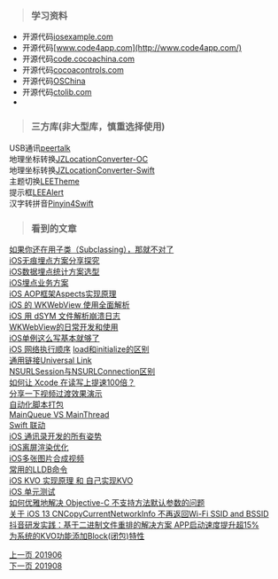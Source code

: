 > ### 学习资料

* 开源代码[iosexample.com](https://iosexample.com/)
* 开源代码[www.code4app.com](http://www.code4app.com/)
* 开源代码[code.cocoachina.com](http://code.cocoachina.com/)
* 开源代码[cocoacontrols.com](https://www.cocoacontrols.com/)
* 开源代码[OSChina](https://www.oschina.net/project/tag/364/ios-code)
* 开源代码[ctolib.com](https://www.ctolib.com/swift/)   
* 



> ### 三方库(非大型库，慎重选择使用)

USB通讯[peertalk](https://github.com/rsms/peertalk)    
地理坐标转换[JZLocationConverter-OC](https://github.com/JackZhouCn/JZLocationConverter)     
地理坐标转换[JZLocationConverter-Swift](https://github.com/JackZhouCn/JZLocationConverter-Swift)    
主题切换[LEETheme](https://github.com/lixiang1994/LEETheme)    
提示框[LEEAlert](https://github.com/lixiang1994/LEEAlert)    
汉字转拼音[Pinyin4Swift](https://github.com/ziank/Pinyin4Swift)



   
> ### 看到的文章

[如果你还在用子类（Subclassing），那就不对了](https://www.jianshu.com/p/80bd6633ec7c)    
[iOS无痕埋点方案分享探究](https://www.jianshu.com/p/b8a67c4acfb3)   
[iOS数据埋点统计方案选型](https://www.jianshu.com/p/c27e575f9c0d)   
[iOS埋点业务方案](https://www.jianshu.com/p/5ef8b6473677)     
[iOS AOP框架Aspects实现原理](https://www.jianshu.com/p/0d43db446c5b)     
[iOS 的 WKWebView 使用全面解析](https://www.jianshu.com/p/7fe022b072b4)     
[iOS 用 dSYM 文件解析崩溃日志](https://www.jianshu.com/p/8e669bc2c66b)     
[WKWebView的日常开发和使用](https://www.jianshu.com/p/81ccb9091c8e)    
[iOS单例这么写基本就够了](https://www.jianshu.com/p/b72b374cdd64)     
[iOS 网络执行顺序](https://www.jianshu.com/p/bdc368c16527)
[load和initialize的区别](https://blog.csdn.net/longshihua/article/details/80189654)   
[通用链接Universal Link](https://blog.csdn.net/longshihua/article/details/80350281)     
[NSURLSession与NSURLConnection区别](https://www.cnblogs.com/beckwang0912/p/7196350.html)    
[如何让 Xcode 在读写上提速100倍？](https://www.jianshu.com/p/5861beb5bb75)   
[分享一下视频过渡效果演示](https://www.jianshu.com/p/79d1055f9ea9)     
[自动化脚本打包](https://www.jianshu.com/p/e5645afd4d6c)   
[MainQueue VS MainThread](https://zhongwuzw.github.io/2018/05/22/iOS知识小集之main-queue-main-thread/)  
[Swift 联动](https://www.jianshu.com/p/236f800e9d01)   
[iOS 通讯录开发的所有姿势](https://www.jianshu.com/p/55d1c90f62c8)    
[iOS离屏渲染优化](https://www.jianshu.com/p/b0442491141e)    
[iOS多张图片合成视频](https://www.jianshu.com/p/cbe4ee7c3f1c)     
[常用的LLDB命令](https://blog.csdn.net/xiaokaige198747/article/details/78218194)   
[iOS KVO 实现原理 和 自己实现KVO](https://www.jianshu.com/p/703aafde0c40)    
[iOS 单元测试](https://www.jianshu.com/p/84ffc4f11042)    
[如何优雅地解决 Objective-C 不支持方法默认参数的问题](https://juejin.im/post/5d4ff10f51882515084f55a3)     
[关于 iOS 13 CNCopyCurrentNetworkInfo 不再返回Wi-Fi SSID and BSSID](https://juejin.im/post/5d4d1478f265da03e921b7de)     
[抖音研发实践：基于二进制文件重排的解决方案 APP启动速度提升超15%](https://mp.weixin.qq.com/s/Drmmx5JtjG3UtTFksL6Q8Q)  
[为系统的KVO功能添加Block(闭包)特性](https://juejin.im/post/5d50d959e51d45620064bb19)  
[]()    


  


       

[上一页 201906](https://github.com/starainDou/DDYDayly/blob/master/2019/201906.md)     
[下一页 201908](https://github.com/starainDou/DDYDayly/blob/master/2019/201908.md)
